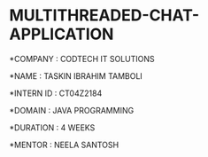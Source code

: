 # MULTITHREADED-CHAT-APPLICATION

*COMPANY : CODTECH IT SOLUTIONS

*NAME : TASKIN IBRAHIM TAMBOLI

*INTERN ID : CT04Z2184

*DOMAIN : JAVA PROGRAMMING

*DURATION : 4 WEEKS

*MENTOR : NEELA SANTOSH
